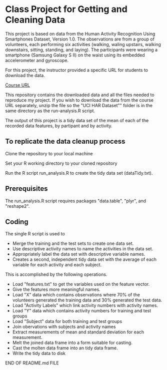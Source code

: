 Class Project for Getting and Cleaning Data
===========================================

This project is based on data from the Human Activity Recognition Using Smartphones Dataset, Version 1.0.  The observations are from a group of volunteers, each performing  six activities (walking, waling upstairs, walking downstairs, sitting, standing, and laying).  The participants were wearing a smartphone (Samsung Galaxy S II) on the waist using its embedded accelerometer and gyroscope.

For this project, the instructor provided a specific URL for students to download the data.

[Course URL]( https://d396qusza40orc.cloudfront.net/getdata%2Fprojectfiles%2FUCI%20HAR%20Dataset.zip)

This repository contains the downloaded data and all the files needed to reproduce my project.  If you wish to download the data from the course URL separately, unzip the file so the "UCI HAR Dataset"" folder is in the same directory as the run-analysis.R script.

The output of this project is a tidy data set of the mean of each of the recorded data features, by partipant and by activity.


To replicate the data cleanup process
-------------------------------------

Clone the repository to your local machine

Set your R working directory to your cloned repository

Run the R script run_analysis.R to create the tidy data set (dataTidy.txt).


Prerequisites
-------------

The run_analysis.R script requires packages "data.table", "plyr", and "reshape2".


Coding
------

The single R script is used to

* Merge the training and the test sets to create one data set.
* Use descriptive activity names to name the activities in the data set.
* Appropriately label the data set with descriptive variable names.
* Creates a second, independent tidy data set with the average of each variable
for each activity and each subject.

This is accomplished by the following operations.

* Load "features.txt" to get the variables used on the feature vector.
* Give the features more meaningful names.
* Load "X" data which contains observations where 70% of the volunteers
generated the training data and 30% generated the test data.
* Load "Activity Labels" which link activity numbers with activity names.
* Load "Y" data which contains activity numbers for training and test groups
* Load "Subject" data for both training and test groups
* Join obervations with subjects and activity names
* Extract measurements of mean and standard deviation for each measurement. 
* Melt the joined data frame into a form suitable for casting.
* Cast the molten data frame into an tidy data frame.
* Write the tidy data to disk

END OF README.md FILE


